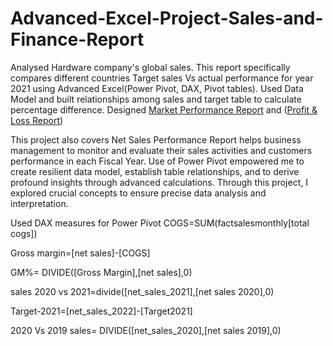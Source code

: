 # Advanced-Excel-Project-Sales-and-Finance-Report

Analysed Hardware company's global sales. This report specifically compares different countries Target sales Vs actual performance for year 2021 using Advanced Excel(Power Pivot, DAX, Pivot tables). Used Data Model and built relationships among sales and target table to calculate percentage difference. Designed [Market Performance Report](https://github.com/prabhjot93/Advanced-Excel-Project-Sales-and-Finance-Report/blob/main/Market%20Performance.pdf) and ([Profit & Loss Report](https://github.com/prabhjot93/Advanced-Excel-Project-Sales-and-Finance-Report/blob/main/Profit%26Lost%20report.pdf))


This project also covers Net Sales Performance Report helps business management to monitor and evaluate their sales activities and customers performance in each Fiscal Year. Use of Power Pivot empowered me to create resilient data model, establish table relationships, and to derive profound insights through advanced calculations. Through this project, I explored crucial concepts to ensure precise data analysis and interpretation.

Used DAX measures for Power Pivot
COGS=SUM(factsalesmonthly[total cogs])

Gross margin=[net sales]-[COGS]

GM%= DIVIDE([Gross Margin],[net sales],0)

sales 2020 vs 2021=divide([net_sales_2021],[net sales 2020],0)

Target-2021=[net_sales_2022]-[Target2021]

2020 Vs 2019 sales= DIVIDE([net_sales_2020],[net sales 2019],0)

